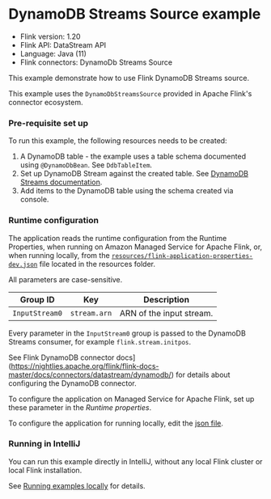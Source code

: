 # DynamoDB Streams Source example

* Flink version: 1.20
* Flink API: DataStream API
* Language: Java (11)
* Flink connectors: DynamoDb Streams Source


This example demonstrate how to use Flink DynamoDB Streams source.

This example uses the `DynamoDbStreamsSource` provided in Apache Flink's connector ecosystem.

### Pre-requisite set up

To run this example, the following resources needs to be created:
1. A DynamoDB table - the example uses a table schema documented using `@DynamoDbBean`. See `DdbTableItem`.
2. Set up DynamoDB Stream against the created table. See [DynamoDB Streams documentation](https://docs.aws.amazon.com/amazondynamodb/latest/developerguide/Streams.html).
3. Add items to the DynamoDB table using the schema created via console.


### Runtime configuration

The application reads the runtime configuration from the Runtime Properties, when running on Amazon Managed Service for Apache Flink,
or, when running locally, from the [`resources/flink-application-properties-dev.json`](resources/flink-application-properties-dev.json) file located in the resources folder.

All parameters are case-sensitive.

| Group ID        | Key           | Description               | 
|-----------------|---------------|---------------------------|
| `InputStream0`  | `stream.arn` | ARN of the input stream.  |

Every parameter in the `InputStream0` group is passed to the DynamoDB Streams consumer, for example `flink.stream.initpos`.

See Flink DynamoDB connector docs](https://nightlies.apache.org/flink/flink-docs-master/docs/connectors/datastream/dynamodb/) for details about configuring the DynamoDB connector.

To configure the application on Managed Service for Apache Flink, set up these parameter in the *Runtime properties*.

To configure the application for running locally, edit the [json file](resources/flink-application-properties-dev.json).

### Running in IntelliJ

You can run this example directly in IntelliJ, without any local Flink cluster or local Flink installation.

See [Running examples locally](../running-examples-locally.md) for details.

